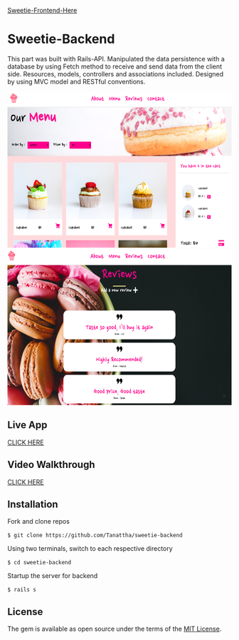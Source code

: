 [Sweetie-Frontend-Here](https://github.com/Tanattha/sweetie-frontend)

# Sweetie-Backend

This part was built with Rails-API. Manipulated the data persistence with a database by using Fetch method to receive and send data from the client side. Resources, models, controllers and associations included. Designed by using MVC model and RESTful conventions. 

<img src="./public/images/example.png" width="640" height="350" />
<img src="./public/images/example2.png" width="640" height="350" />

## Live App

[CLICK HERE](https://tanattha.github.io/sweetie-frontend/)

## Video Walkthrough

[CLICK HERE](https://youtu.be/MyaKC1odjns)

## Installation

Fork and clone repos

    $ git clone https://github.com/Tanattha/sweetie-backend

Using two terminals, switch to each respective directory

    $ cd sweetie-backend

Startup the server for backend

    $ rails s

## License

The gem is available as open source under the terms of the [MIT License](https://opensource.org/licenses/MIT).



